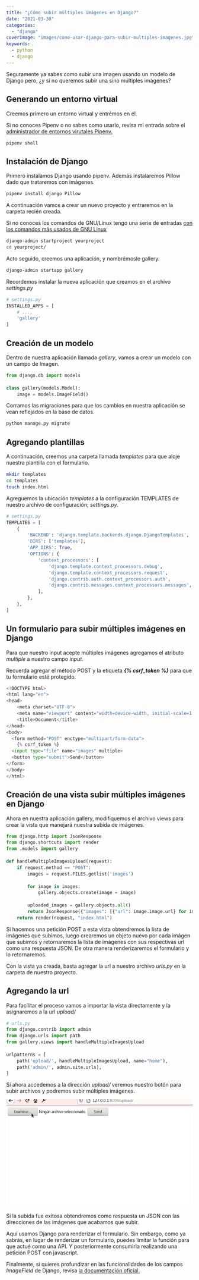 ```yaml
---
title: "¿Cómo subir múltiples imágenes en Django?"
date: "2021-03-30"
categories: 
  - "django"
coverImage: "images/como-usar-django-para-subir-multiples-imagenes.jpg"
keywords:
  - python
  - django
---
```


Seguramente ya sabes como subir una imagen usando un modelo de Django pero, ¿y si no queremos subir una sino múltiples imágenes?

## Generando un entorno virtual

Creemos primero un entorno virtual y entrémos en él.

Si no conoces Pipenv o no sabes como usarlo, revisa mi entrada sobre el [administrador de entornos virutales Pipenv.](https://coffeebytes.dev/pipenv-el-administrador-de-entornos-virtuales-que-no-conoces/)

```bash
pipenv shell
```

## Instalación de Django

Primero instalamos Django usando pipenv. Además instalaremos Pillow dado que trataremos con imágenes.

```bash
pipenv install django Pillow
```

A continuación vamos a crear un nuevo proyecto y entraremos en la carpeta recién creada.

Si no conoces los comandos de GNU/Linux tengo una serie de entradas [con los comandos más usados de GNU Linux](https://coffeebytes.dev/comandos-de-gnu-linux-basicos-que-deberias-conocer/)

```bash
django-admin startproject yourproject
cd yourproject/
```

Acto seguido, creemos una aplicación, y nombrémosle gallery.

```bash
django-admin startapp gallery
```

Recordemos instalar la nueva aplicación que creamos en el archivo _settings.py_

```python
# settings.py
INSTALLED_APPS = [
    # ...,
    'gallery'
]
```

## Creación de un modelo

Dentro de nuestra aplicación llamada _gallery_, vamos a crear un modelo con un campo de Imagen.

```python
from django.db import models

class gallery(models.Model):
    image = models.ImageField()
```

Corramos las migraciones para que los cambios en nuestra aplicación se vean reflejados en la base de datos.

```bash
python manage.py migrate
```

## Agregando plantillas

A continuación, creemos una carpeta llamada _templates_ para que aloje nuestra plantilla con el formulario.

```bash
mkdir templates
cd templates
touch index.html
```

Agreguemos la ubicación _templates_ a la configuración TEMPLATES de nuestro archivo de configuración; _settings.py_.

```python
# settings.py
TEMPLATES = [
    {
        'BACKEND': 'django.template.backends.django.DjangoTemplates',
        'DIRS': ['templates'],
        'APP_DIRS': True,
        'OPTIONS': {
            'context_processors': [
                'django.template.context_processors.debug',
                'django.template.context_processors.request',
                'django.contrib.auth.context_processors.auth',
                'django.contrib.messages.context_processors.messages',
            ],
        },
    },
]
```

## Un formulario para subir múltiples imágenes en Django

Para que nuestro input acepte múltiples imágenes agregamos el atributo _multiple_ a nuestro campo _input_.

Recuerda agregar el método POST y la etiqueta **_{% csrf\_token %}_** para que tu formulario esté protegido.

```python
<!DOCTYPE html>
<html lang="en">
<head>
    <meta charset="UTF-8">
    <meta name="viewport" content="width=device-width, initial-scale=1.0">
    <title>Document</title>
</head>
<body>
  <form method="POST" enctype="multipart/form-data">
    {% csrf_token %}
  <input type="file" name="images" multiple>
  <button type="submit">Send</button>
</form>    
</body>
</html>
```

## Creación de una vista subir múltiples imágenes en Django

Ahora en nuestra aplicación gallery, modifiquemos el archivo views para crear la vista que manejará nuestra subida de imágenes.

```python
from django.http import JsonResponse
from django.shortcuts import render
from .models import gallery

def handleMultipleImagesUpload(request):
    if request.method == "POST":
        images = request.FILES.getlist('images')

        for image in images:
            gallery.objects.create(image = image)

        uploaded_images = gallery.objects.all()
        return JsonResponse({"images": [{"url": image.image.url} for image in uploaded_images]})
    return render(request, "index.html")
```

Si hacemos una petición POST a esta vista obtendremos la lista de imágenes que subimos, luego crearemos un objeto nuevo por cada imágen que subimos y retornaremos la lista de imágenes con sus respectivas url como una respuesta JSON. De otra manera renderizaremos el formulario y lo retornaremos.

Con la vista ya creada, basta agregar la url a nuestro archivo _urls.py_ en la carpeta de nuestro proyecto.

## Agregando la url

Para facilitar el proceso vamos a importar la vista directamente y la asignaremos a la url _upload/_

```python
# urls.py
from django.contrib import admin
from django.urls import path
from gallery.views import handleMultipleImagesUpload

urlpatterns = [
    path('upload/', handleMultipleImagesUpload, name="home"),
    path('admin/', admin.site.urls),
]
```

Sí ahora accedemos a la dirección _upload/_ veremos nuestro botón para subir archivos y podremos subir múltiples imágenes.

![](images/subida-multiple-de-imagenes.gif)

Si la subida fue exitosa obtendremos como respuesta un JSON con las direcciones de las imágenes que acabamos que subir.

Aquí usamos Django para renderizar el formulario. Sin embargo, como ya sabrás, en lugar de renderizar un formulario, puedes limitar la función para que actué como una API. Y posteriormente consumirla realizando una petición POST con javascript.

Finalmente, si quieres profundizar en las funcionalidades de los campos _ImageField_ de Django, revisa [la documentación oficial.](https://docs.djangoproject.com/en/3.1/ref/models/fields/)
